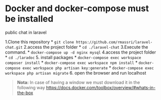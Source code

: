 # **Docker and docker-compose must be installed** #

public chat in laravel

1.Clone this repository
    *   `git clone https://github.com/rmassri/laravel-chat.git`
2.access the project folder
    *    `cd ./laravel-chat`
3.Execute the command.
    *   `docker-compose up -d nginx mysql`
4.access the project folder
    *   `cd ./laradoc`
5. install packages
    *   `docker-compose exec workspace composer install`
    *   `docker-compose exec workspace npm install`
    *   `docker-compose exec workspace php artisan key:generate`
    *   `docker-compose exec workspace php artisan migrate`
6. open the browser and run 
	localhost
>   **Nota:** In case of having a window we must download it in the following way
>   https://docs.docker.com/toolbox/overview/#whats-in-the-box

	
	
